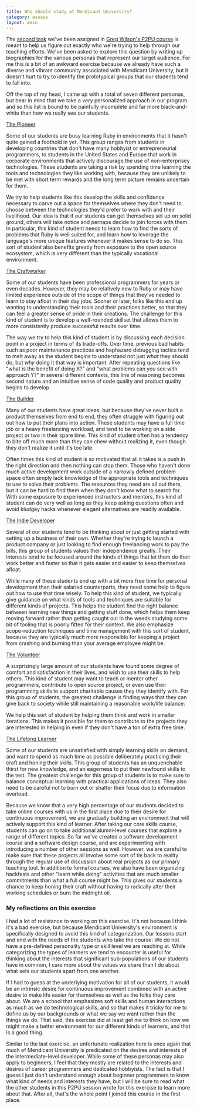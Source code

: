 ```yaml
---
title: Who should study at Mendicant University?
category: essays
layout: main
---
```


The [second task](http://p2pu.org/en/groups/how-to-teach-webcraft-and-programming-to-free-range-students/content/what-do-you-want-your-learners-to-learn/) we've been assigned in [Greg Wilson's P2PU course](http://p2pu.org/en/groups/how-to-teach-webcraft-and-programming-to-free-range-students) is meant to help us figure out exactly who we're trying to help through our teaching efforts. We've been asked to explore this question by writing up biographies for the various personas that represent our target audience. For me this is a bit of an awkward exercise because we already have such a diverse and vibrant community associated with Mendicant University, but it doesn't hurt to try to identify the prototypical groups that our students tend to fall into. 

Off the top of my head, I came up with a total of seven different personas, but bear in mind that we take a very personalized approach in our program and so this list is bound to be painfully incomplete and far more black-and-white than how we really see our students.

<p><u>The Pioneer</u></p>

Some of our students are busy learning Ruby in environments that it hasn't quite gained a foothold in yet. This group ranges from students in developing countries that don't have many hobbyist or entrepreneurial programmers, to students in the United States and Europe that work in corporate environments that actively discourage the use of non-enterprisey technologies. These students are taking a risk by spending time learning the tools and technologies they like working with, because they are unlikely to be met with short term rewards and the long term picture remains uncertain for them. 

We try to help students like this develop the skills and confidence necessary to carve out a space for themselves where they don't need to choose between the technologies they'd prefer to work with and their livelihood. Our idea is that if our students can get themselves set up on solid ground, others will take notice and perhaps decide to join forces with them. In particular, this kind of student needs to learn how to find the sorts of problems that Ruby is well suited for, and learn how to leverage the language's more unique features whenever it makes sense to do so. This sort of student also benefits greatly from exposure to the open source ecosystem, which is very different than the typically vocational environment. 

<p><u>The Craftworker</u></p>

Some of our students have been professional programmers for years or even decades. However, they may be relatively new to Ruby or may have limited experience outside of the scope of things that they've needed to learn to stay afloat in their day jobs. Sooner or later, folks like this end up wanting to understanding their tools and their practices better, so that they can feel a greater sense of pride in their creations. The challenge for this kind of student is to develop a well-rounded skillset that allows them to more consistently produce successful results over time.

The way we try to help this kind of student is by discussing each decision point in a project in terms of its trade-offs. Over time, previous bad habits such as poor maintenance practices and haphazard debugging tactics tend to melt away as the student begins to understand not just *what* they should do, but *why* doing it that way is important. After repeating questions like "what is the benefit of doing X?" and "what problems can you see with approach Y?" in several different contexts, this line of reasoning becomes second nature and an intuitive sense of code quality and product quality begins to develop.

<p><u>The Builder</u></p>

Many of our students have great ideas, but because they've never built a product themselves from end to end, they often struggle with figuring out out how to put their plans into action. These students may have a full time job or a heavy freelancing workload, and tend to be working on a side project or two in their spare time. This kind of student often has a tendency to bite off much more than they can chew without realizing it, even though they don't realize it until it's too late.

Often times this kind of student is so motivated that all it takes is a push in the right direction and then nothing can stop them. Those who haven't done much active development work outside of a narrowly defined problem space often simply lack knowledge of the appropriate tools and techniques to use to solve their problems. The resources they need are all out there, but it can be hard to find them when they don't know what to search for. With some exposure to experienced instructors and mentors, this kind of student can do very well as long as they keep asking questions often and avoid kludgey hacks whenever elegant alternatives are readily available.

<p><u>The Indie Developer</u></p>

Several of our students tend to be thinking about or just getting started with setting up a business of their own. Whether they're trying to launch a product company or just looking to find enough freelancing work to pay the bills, this group of students values their independence greatly. Their interests tend to be focused around the kinds of things that let them do their work better and faster so that it gets easier and easier to keep themselves afloat.

While many of these students end up with a bit more free time for personal development than their salaried counterparts, they need some help to figure out how to use that time wisely. To help this kind of student, we typically give guidance on what kinds of tools and techniques are suitable for different kinds of projects. This helps the student find the right balance between learning new things and getting stuff done, which helps them keep moving forward rather than getting caught out in the weeds studying some bit of tooling that is poorly fitted for their context. We also emphasize scope-reduction techniques and time management with this sort of student, because they are typically much more responsible for keeping a project from crashing and burning than your average employee might be.

<p><u>The Volunteer</u></p>

A surprisingly large amount of our students have found some degree of comfort and satisfaction in their lives, and wish to use their skills to help others. This kind of student may want to teach or mentor other programmers, contribute to open source project, or even use their programming skills to support charitable causes they they identify with. For this group of students, the greatest challenge is finding ways that they can give back to society while still maintaining a reasonable work/life balance.

We help this sort of student by helping them think and work in smaller iterations. This makes it possible for them to contribute to the projects they are interested in helping in even if they don't have a ton of extra free time.

<p><u>The Lifelong Learner</u></p>

Some of our students are unsatisfied with simply learning skills on demand, and want to spend as much time as possible deliberately practicing their craft and honing their skills. This group of students has an unquenchable thirst for new knowledge, and an eagerness to put their newfound skills to the test. The greatest challenge for this group of students is to make sure to balance conceptual learning with practical applications of ideas. They also need to be careful not to burn out or shatter their focus due to information overload.

Because we know that a very high percentage of our students decided to take online courses with us in the first place due to their desire for continuous improvement, we are gradually building an environment that will actively support this kind of learner. After taking our core skills course, students can go on to take additional alumni-level courses that explore a range of different topics. So far we've created a software development course and a software design course, and are experimenting with introducing a number of other sessions as well. However, we are careful to make sure that these projects all involve some sort of tie back to reality through the regular use of discussion about real projects as our primary teaching tool. In addition to formal courses, we also have been organizing hackfests and other "learn while doing" activities that are much smaller commitments than what a full course might be. This gives our students a chance to keep honing their craft without having to radically alter their working schedules or burn the midnight oil.

### My reflections on this exercise

I had a lot of resistance to working on this exercise. It's not because I think it's a bad exercise, but because Mendicant University's environment is specifically designed to avoid this kind of categorization. Our lessons start and end with the needs of the students who take the course: We do not have a pre-defined personality type or skill level we are reaching at. While categorizing the types of learners we tend to encounter is useful for thinking about the interests that significant sub-populations of our students have in common, I care more about the values we share than I do about what sets our students apart from one another.

If I had to guess at the underlying motivation for all of our students, it would be an intrinsic desire for continuous improvement combined with an active desire to make life easier for themselves as well as the folks they care about. We are a school that emphasizes soft skills and human interactions as much as we do technological skills, and so that makes it tricky for me to define us by our backgrounds or what we say we want rather than the things we do. That said, this exercise did at least get me to think on how we might make a better environment for our different kinds of learners, and that is a good thing.

Similar to the last exercise, an unfortunate realization here is once again that much of Mendicant University is predicated on the desires and interests of the intermediate-level developer. While some of these personas may also apply to beginners, I feel that they mostly are related to the interests and desires of career programmers and dedicated hobbyists. The fact is that I guess I just don't understand enough about beginner programmers to know what kind of needs and interests they have, but I will be sure to read what the other students in this P2PU session wrote for this exercise to learn more about that. After all, that's the whole point I joined this course in the first place. 
